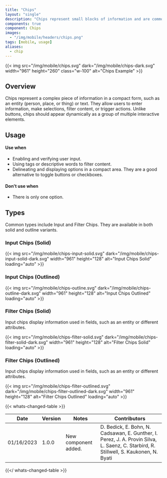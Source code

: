 ```yaml
---
title: "Chips"
layout: "single"
description: "Chips represent small blocks of information and are commonly used for input or filtering."
components: true
component: Chips
images:
  - "/img/mobile/headers/chips.png"
tags: [mobile, usage]
aliases:
  - chip
---
```


{{< img src="/img/mobile/chips.svg" dark="/img/mobile/chips-dark.svg" width="961" height="260" class="w-100" alt="Chips Example" >}}

## Overview

Chips represent a complex piece of information in a compact form, such as an entity (person, place, or thing) or text. They allow users to enter information, make selections, filter content, or trigger actions. Unlike buttons, chips should appear dynamically as a group of multiple interactive elements.

## Usage

#### Use when

- Enabling and verifying user input.
- Using tags or descriptive words to filter content.
- Delineating and displaying options in a compact area. They are a good alternative to toggle buttons or checkboxes.

#### Don't use when

- There is only one option.

## Types

Common types include Input and Filter Chips. They are available in both solid and outline variants.

### Input Chips (Solid)

{{< img src="/img/mobile/chips-input-solid.svg" dark="/img/mobile/chips-input-solid-dark.svg" width="961" height="128" alt="Input Chips Solid" loading="auto" >}}

### Input Chips (Outlined)

{{< img src="/img/mobile/chips-outline.svg" dark="/img/mobile/chips-outline-dark.svg" width="961" height="128" alt="Input Chips Outlined" loading="auto" >}}

### Filter Chips (Solid)

Input chips display information used in fields, such as an entity or different attributes.

{{< img src="/img/mobile/chips-filter-solid.svg" dark="/img/mobile/chips-filter-solid-dark.svg" width="961" height="128" alt="Filter Chips Solid" loading="auto" >}}

### Filter Chips (Outlined)

Input chips display information used in fields, such as an entity or different attributes.

{{< img src="/img/mobile/chips-filter-outlined.svg" dark="/img/mobile/chips-filter-outlined-dark.svg" width="961" height="128" alt="Filter Chips Outlined" loading="auto" >}}

{{< whats-changed-table >}}

| Date       | Version | Notes                | Contributors                                                                                                                          |
| ---------- | ------- | -------------------- | ------------------------------------------------------------------------------------------------------------------------------------- |
| 01/16/2023 | 1.0.0   | New component added. | D. Bedick, E. Bohn, N. Cadsawan, E. Gunther, I. Perez, J. A. Provin Silva, L. Saenz, C. Starbird, R. Stillwell, S. Kaukonen, N. Byati |

{{</ whats-changed-table >}}
